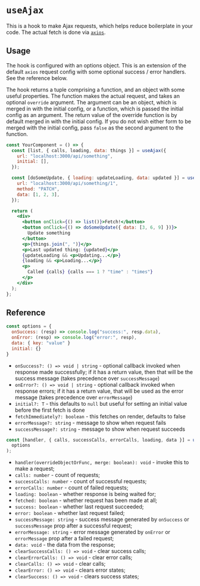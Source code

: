 # `useAjax`

This is a hook to make Ajax requests, which helps reduce boilerplate in your code. The actual fetch is done via [`axios`](https://github.com/axios/axios).

## Usage

The hook is configured with an options object. This is an extension of the default `axios` request config with some optional success / error handlers. See the reference below.

The hook returns a tuple comprising a function, and an object with some useful properties. The function makes the actual request, and takes an optional `override` argument. The argument can be an object, which is merged in with the initial config, or a function, which is passed the initial config as an argument. The return value of the override function is by default merged in with the initial config. If you do not wish either form to be merged with the initial config, pass `false` as the second argument to the function.

```jsx
const YourComponent = () => {
  const [list, { calls, loading, data: things }] = useAjax({
    url: "localhost:3000/api/something",
    initial: [],
  });

  const [doSomeUpdate, { loading: updateLoading, data: updated }] = useAjax({
    url: "localhost:3000/api/something/1",
    method: "PATCH",
    data: [1, 2, 3],
  });

  return (
    <div>
      <button onClick={() => list()}>Fetch!</button>
      <button onClick={() => doSomeUpdate({ data: [3, 6, 9] })}>
        Update something
      </button>
      <p>{things.join(", ")}</p>
      <p>Last updated thing: {updated}</p>
      {updateLoading && <p>Updating...</p>}
      {loading && <p>Loading...</p>}
      <p>
        Called {calls} {calls === 1 ? "time" : "times"}
      </p>
    </div>
  );
};
```

## Reference

```js
const options = {
  onSuccess: (resp) => console.log("success:", resp.data),
  onError: (resp) => console.log("error:", resp),
  data: { key: "value" }
  initial: {}
}
```

- `onSuccess?: () => void | string` - optional callback invoked when response made successfully; if it has a return value, then that will be the success message (takes precedence over `successMessage`)
- `onError?: () => void | string` - optional callback invoked when response errors; if it has a return value, that will be used as the error message (takes precedence over `errorMessage`)
- `initial?: T` - this defaults to `null` but useful for setting an initial value before the first fetch is done
- `fetchImmediately?: boolean` - this fetches on render, defaults to false
- `errorMessage?: string` - message to show when request fails
- `successMessage?: string` - message to show when request succeeds

```js
const [handler, { calls, successCalls, errorCalls, loading, data }] = useAjax(
  options
);
```

- `handler(overrideObjectOrFunc, merge: boolean): void` - invoke this to make a request;
- `calls: number` - count of requests;
- `successCalls: number` - count of successful requests;
- `errorCalls: number` - count of failed requests;
- `loading: boolean` - whether response is being waited for;
- `fetched: boolean` - whether request has been made at all;
- `success: boolean` - whether last request succeeded;
- `error: boolean` - whether last request failed;
- `successMessage: string` - success message generated by `onSuccess` or `successMessage` prop after a successful request;
- `errorMessage: string` - error message generated by `onError` or `errorMessage` prop after a failed request;
- `data: void` - the data from the response;
- `clearSuccessCalls: () => void` - clear success calls;
- `clearErrorCalls: () => void` - clear error calls;
- `clearCalls: () => void` - clear calls;
- `clearError: () => void` - clears error states;
- `clearSuccess: () => void` - clears success states;
